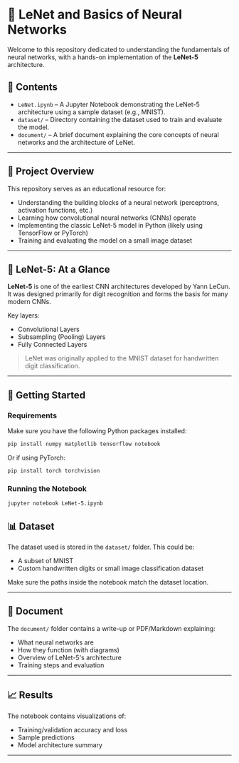 # 🧠 LeNet and Basics of Neural Networks

Welcome to this repository dedicated to understanding the fundamentals of neural networks, with a hands-on implementation of the **LeNet-5** architecture.

## 📁 Contents

- `LeNet.ipynb` – A Jupyter Notebook demonstrating the LeNet-5 architecture using a sample dataset (e.g., MNIST).
- `dataset/` – Directory containing the dataset used to train and evaluate the model.
- `document/` – A brief document explaining the core concepts of neural networks and the architecture of LeNet.

---

## 📌 Project Overview

This repository serves as an educational resource for:

- Understanding the building blocks of a neural network (perceptrons, activation functions, etc.)
- Learning how convolutional neural networks (CNNs) operate
- Implementing the classic LeNet-5 model in Python (likely using TensorFlow or PyTorch)
- Training and evaluating the model on a small image dataset

---

## 🧾 LeNet-5: At a Glance

**LeNet-5** is one of the earliest CNN architectures developed by Yann LeCun. It was designed primarily for digit recognition and forms the basis for many modern CNNs.

Key layers:
- Convolutional Layers
- Subsampling (Pooling) Layers
- Fully Connected Layers

> LeNet was originally applied to the MNIST dataset for handwritten digit classification.

---

## 🚀 Getting Started

### Requirements

Make sure you have the following Python packages installed:

```bash
pip install numpy matplotlib tensorflow notebook
```

Or if using PyTorch:
```
pip install torch torchvision
```
### Running the Notebook
```
jupyter notebook LeNet-5.ipynb
```
## 📊 Dataset

The dataset used is stored in the `dataset/` folder. This could be:

- A subset of MNIST  
- Custom handwritten digits or small image classification dataset

Make sure the paths inside the notebook match the dataset location.

---

## 📄 Document

The `document/` folder contains a write-up or PDF/Markdown explaining:

- What neural networks are  
- How they function (with diagrams)  
- Overview of LeNet-5's architecture  
- Training steps and evaluation

---

## 📈 Results

The notebook contains visualizations of:

- Training/validation accuracy and loss  
- Sample predictions  
- Model architecture summary

---

